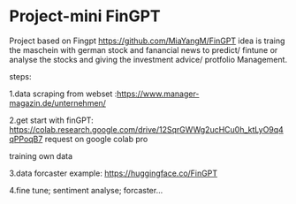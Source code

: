 # Project-mini FinGPT

Project based on  Fingpt https://github.com/MiaYangM/FinGPT
idea is traing the maschein with german stock and fanancial news to predict/ fintune or analyse the stocks and giving the investment advice/ protfolio Management.

steps:

1.data scraping from webset :https://www.manager-magazin.de/unternehmen/

2.get start with finGPT:
https://colab.research.google.com/drive/12SqrGWWg2ucHCu0h_ktLyO9q4qPPoqB7
request on google colab pro

training own data


3.data forcaster example: https://huggingface.co/FinGPT

4.fine tune;  sentiment analyse; forcaster...
